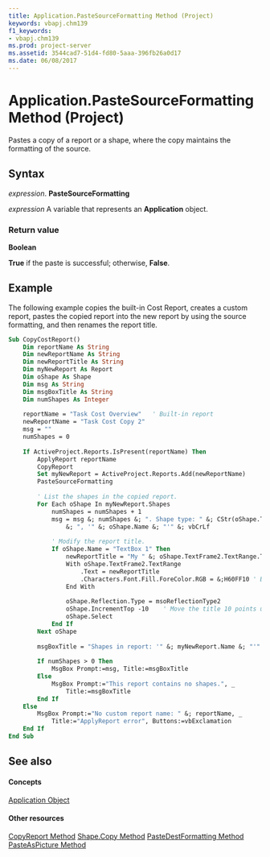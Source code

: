 ```yaml
---
title: Application.PasteSourceFormatting Method (Project)
keywords: vbapj.chm139
f1_keywords:
- vbapj.chm139
ms.prod: project-server
ms.assetid: 3544cad7-51d4-fd80-5aaa-396fb26a0d17
ms.date: 06/08/2017
---
```



# Application.PasteSourceFormatting Method (Project)
Pastes a copy of a report or a shape, where the copy maintains the formatting of the source.

## Syntax

 _expression_. **PasteSourceFormatting**

 _expression_ A variable that represents an **Application** object.


### Return value

 **Boolean**

 **True** if the paste is successful; otherwise, **False**.


## Example

The following example copies the built-in Cost Report, creates a custom report, pastes the copied report into the new report by using the source formatting, and then renames the report title.


```vb
Sub CopyCostReport()
    Dim reportName As String
    Dim newReportName As String
    Dim newReportTitle As String
    Dim myNewReport As Report
    Dim oShape As Shape
    Dim msg As String
    Dim msgBoxTitle As String
    Dim numShapes As Integer
    
    reportName = "Task Cost Overview"   ' Built-in report
    newReportName = "Task Cost Copy 2"
    msg = ""
    numShapes = 0
    
    If ActiveProject.Reports.IsPresent(reportName) Then
        ApplyReport reportName
        CopyReport
        Set myNewReport = ActiveProject.Reports.Add(newReportName)
        PasteSourceFormatting
        
        ' List the shapes in the copied report.
        For Each oShape In myNewReport.Shapes
            numShapes = numShapes + 1
            msg = msg &; numShapes &; ". Shape type: " &; CStr(oShape.Type) _
                &; ", '" &; oShape.Name &; "'" &; vbCrLf
            
            ' Modify the report title.
            If oShape.Name = "TextBox 1" Then
                newReportTitle = "My " &; oShape.TextFrame2.TextRange.Text
                With oShape.TextFrame2.TextRange
                    .Text = newReportTitle
                    .Characters.Font.Fill.ForeColor.RGB = &;H60FF10 ' Bluish green.
                End With
                
                oShape.Reflection.Type = msoReflectionType2
                oShape.IncrementTop -10    ' Move the title 10 points up.
                oShape.Select
            End If
        Next oShape
        
        msgBoxTitle = "Shapes in report: '" &; myNewReport.Name &; "'"
                
        If numShapes > 0 Then
            MsgBox Prompt:=msg, Title:=msgBoxTitle
        Else
            MsgBox Prompt:="This report contains no shapes.", _
                Title:=msgBoxTitle
        End If
    Else
        MsgBox Prompt:="No custom report name: " &; reportName, _
            Title:="ApplyReport error", Buttons:=vbExclamation
    End If
End Sub
```


## See also


#### Concepts


[Application Object](Project.Application.md)
#### Other resources


[CopyReport Method](Project.application.copyreport.md)
[Shape.Copy Method](Project.shape.copy.md)
[PasteDestFormatting Method](Project.application.pastedestformatting.md)
[PasteAsPicture Method](Project.application.pasteaspicture.md)
